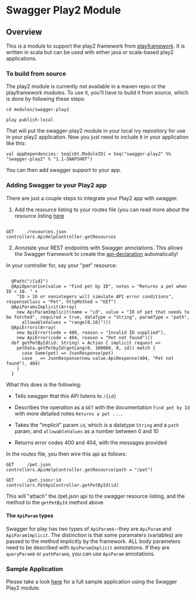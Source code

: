 # Swagger Play2 Module

## Overview
This is a module to support the play2 framework from [playframework](http://www.playframework.org).  It is written in scala but can be
used with either java or scala-based play2 applications.
 
### To build from source
The play2 module is currently not available in a maven repo or the playframework modules.  To use it, you'll have to
build it from source, which is done by following these steps:

````
cd modules/swagger-play2

play publish-local
````

That will put the swagger-play2 module in your local ivy repository for use in your play2 application.  Now you just need to
include it in your application like this:

````
val appDependencies: Seq[sbt.ModuleID] = Seq("swagger-play2" %% "swagger-play2" % "1.1-SNAPSHOT")

````

You can then add swagger support to your app.

### Adding Swagger to your Play2 app

There are just a couple steps to integrate your Play2 app with swagger.

1.  Add the resource listing to your routes file (you can read more about the resource listing [here](https://github.com/wordnik/swagger-core/wiki/Resource-Listing)

````

GET     /resources.json			                controllers.ApiHelpController.getResources

```` 

2.  Annotate your REST endpoints with Swagger annotations.  This allows the Swagger framework to create the [api-declaration](https://github.com/wordnik/swagger-core/wiki/API-Declaration) automatically!

In your controller for, say your "pet" resource:

````

  @Path("/{id}")
  @ApiOperation(value = "Find pet by ID", notes = "Returns a pet when ID < 10. " +
    "ID > 10 or nonintegers will simulate API error conditions", responseClass = "Pet", httpMethod = "GET")
  @ApiParamsImplicit(Array(
    new ApiParamImplicit(name = "id", value = "ID of pet that needs to be fetched", required = true, dataType = "String", paramType = "path",
      allowableValues = "range[0,10]")))
  @ApiErrors(Array(
    new ApiError(code = 400, reason = "Invalid ID supplied"),
    new ApiError(code = 404, reason = "Pet not found")))
  def getPetById(id: String) = Action { implicit request =>
    petData.getPetbyId(getLong(0, 100000, 0, id)) match {
      case Some(pet) => JsonResponse(pet)
      case _ => JsonResponse(new value.ApiResponse(404, "Pet not found"), 404)
    }
  }

````

What this does is the following:

* Tells swagger that this API listens to `/{id}`

* Describes the operation as a `GET` with the documentation `Find pet by Id` with more detailed notes `Returns a pet ....`

* Takes the "implicit" param `id`, which is a datatype `String` and a `path` param, and `allowableValues` as a number between 0 and 10

* Returns error codes 400 and 404, with the messages provided

In the routes file, you then wire this api as follows:

````
GET     /pet.json				                    controllers.ApiHelpController.getResource(path = "/pet")

GET     /pet.json/:id	                      controllers.PetApiController.getPetById(id)

````

This will "attach" the /pet.json api to the swagger resource listing, and the method to the `getPetById` method above

#### The `ApiParam` types

Swagger for play has two types of `ApiParam`s--they are `ApiParam` and `ApiParamImplicit`.  The distinction is that some
paramaters (variables) are passed to the method implicitly by the framework.  ALL body parameters need to be described
with `ApiParamImplicit` annotations.  If they are `queryParam`s or `pathParam`s, you can use `ApiParam` annotations.

### Sample Application

Please take a look [here](https://github.com/wordnik/swagger-core/tree/master/samples/scala-play2) for a full sample application using the Swagger Play2 module. 